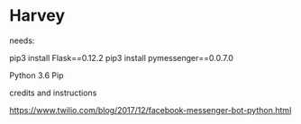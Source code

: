 # Harvey
needs:

pip3 install Flask==0.12.2
pip3 install pymessenger==0.0.7.0

Python 3.6 
Pip 

credits and instructions

https://www.twilio.com/blog/2017/12/facebook-messenger-bot-python.html